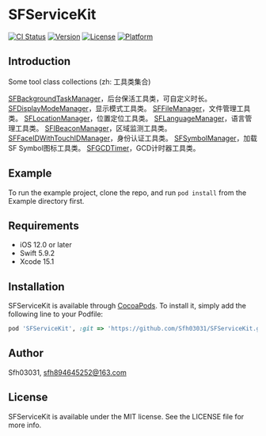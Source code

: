 # SFServiceKit

[![CI Status](https://img.shields.io/travis/Sfh03031/SFServiceKit.svg?style=flat)](https://travis-ci.org/Sfh03031/SFServiceKit)
[![Version](https://img.shields.io/cocoapods/v/SFServiceKit.svg?style=flat)](https://cocoapods.org/pods/SFServiceKit)
[![License](https://img.shields.io/cocoapods/l/SFServiceKit.svg?style=flat)](https://cocoapods.org/pods/SFServiceKit)
[![Platform](https://img.shields.io/cocoapods/p/SFServiceKit.svg?style=flat)](https://cocoapods.org/pods/SFServiceKit)

## Introduction

Some tool class collections (zh: 工具类集合)

[SFBackgroundTaskManager](https://github.com/Sfh03031/SFBackgroundTaskManager)，后台保活工具类，可自定义时长。
[SFDisplayModeManager](https://github.com/Sfh03031/SFDisplayModeManager)，显示模式工具类。
[SFFileManager](https://github.com/Sfh03031/SFFileManager)，文件管理工具类。
[SFLocationManager](https://github.com/Sfh03031/SFLocationManager)，位置定位工具类。
[SFLanguageManager](https://github.com/Sfh03031/SFLanguageManager)，语言管理工具类。
[SFIBeaconManager](https://github.com/Sfh03031/SFIBeaconManager)，区域监测工具类。
[SFFaceIDWithTouchIDManager](https://github.com/Sfh03031/SFFaceIDWithTouchIDManager)，身份认证工具类。
[SFSymbolManager](https://github.com/Sfh03031/SFSymbolManager)，加载SF Symbol图标工具类。
[SFGCDTimer](https://github.com/Sfh03031/SFGCDTimer)，GCD计时器工具类。

## Example

To run the example project, clone the repo, and run `pod install` from the Example directory first.

## Requirements

* iOS 12.0 or later
* Swift 5.9.2
* Xcode 15.1

## Installation

SFServiceKit is available through [CocoaPods](https://cocoapods.org). To install
it, simply add the following line to your Podfile:

```ruby
pod 'SFServiceKit', :git => 'https://github.com/Sfh03031/SFServiceKit.git'
```

## Author

Sfh03031, sfh894645252@163.com

## License

SFServiceKit is available under the MIT license. See the LICENSE file for more info.
